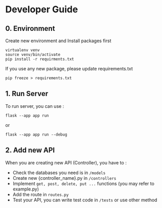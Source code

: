 # Developer Guide

## 0. Environment
Create new environment and Install packages first
```
virtualenv venv
source venv/bin/activate
pip install -r requirments.txt
```
If you use any new package, please update requirements.txt
```
pip freeze > requirements.txt
```

## 1. Run Server
To run server, you can use :
```
flask --app app run
``` 
or
```
flask --app app run --debug
```

## 2. Add new API
When you are creating new API (Controller), you have to : 

- Check the databases you need is in ```/models```
- Create new {controller_name}.py in ```/controllers```
- Implement ```get, post, delete, put ...``` functions (you may refer to example.py)
- Add the route in ```routes.py```
- Test your API, you can write test code in ```/tests``` or use other method